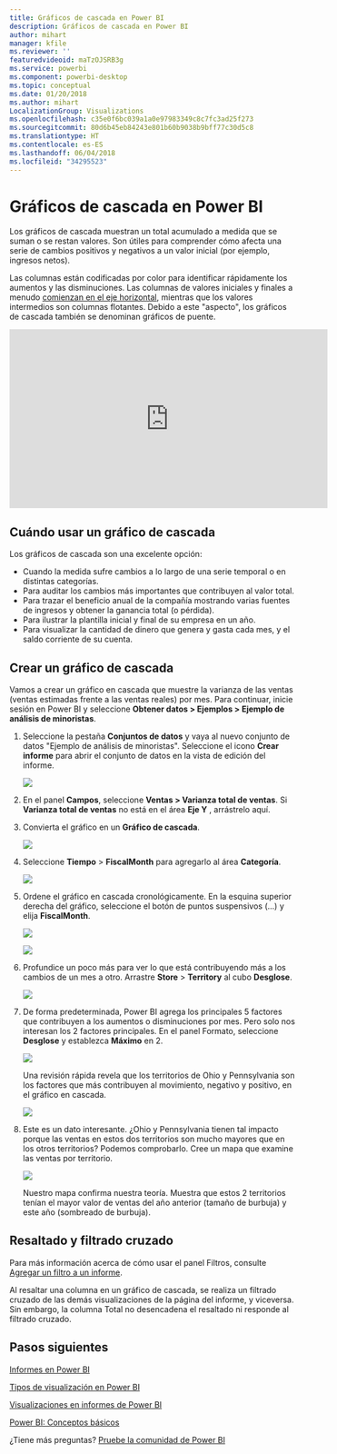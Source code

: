 ```yaml
---
title: Gráficos de cascada en Power BI
description: Gráficos de cascada en Power BI
author: mihart
manager: kfile
ms.reviewer: ''
featuredvideoid: maTzOJSRB3g
ms.service: powerbi
ms.component: powerbi-desktop
ms.topic: conceptual
ms.date: 01/20/2018
ms.author: mihart
LocalizationGroup: Visualizations
ms.openlocfilehash: c35e0f6bc039a1a0e97983349c8c7fc3ad25f273
ms.sourcegitcommit: 80d6b45eb84243e801b60b9038b9bff77c30d5c8
ms.translationtype: HT
ms.contentlocale: es-ES
ms.lasthandoff: 06/04/2018
ms.locfileid: "34295523"
---
```

# <a name="waterfall-charts-in-power-bi"></a>Gráficos de cascada en Power BI
Los gráficos de cascada muestran un total acumulado a medida que se suman o se restan valores. Son útiles para comprender cómo afecta una serie de cambios positivos y negativos a un valor inicial (por ejemplo, ingresos netos).

Las columnas están codificadas por color para identificar rápidamente los aumentos y las disminuciones. Las columnas de valores iniciales y finales a menudo [comienzan en el eje horizontal](https://support.office.com/article/Create-a-waterfall-chart-in-Office-2016-for-Windows-8de1ece4-ff21-4d37-acd7-546f5527f185#BKMK_Float "comienzan en el eje horizontal"), mientras que los valores intermedios son columnas flotantes. Debido a este "aspecto", los gráficos de cascada también se denominan gráficos de puente.

<iframe width="560" height="315" src="https://www.youtube.com/embed/qKRZPBnaUXM" frameborder="0" allow="autoplay; encrypted-media" allowfullscreen></iframe>

## <a name="when-to-use-a-waterfall-chart"></a>Cuándo usar un gráfico de cascada
Los gráficos de cascada son una excelente opción:

* Cuando la medida sufre cambios a lo largo de una serie temporal o en distintas categorías.
* Para auditar los cambios más importantes que contribuyen al valor total.
* Para trazar el beneficio anual de la compañía mostrando varias fuentes de ingresos y obtener la ganancia total (o pérdida).
* Para ilustrar la plantilla inicial y final de su empresa en un año.
* Para visualizar la cantidad de dinero que genera y gasta cada mes, y el saldo corriente de su cuenta. 

## <a name="create-a-waterfall-chart"></a>Crear un gráfico de cascada
Vamos a crear un gráfico en cascada que muestre la varianza de las ventas (ventas estimadas frente a las ventas reales) por mes. Para continuar, inicie sesión en Power BI y seleccione **Obtener datos \> Ejemplos \> Ejemplo de análisis de minoristas**. 

1. Seleccione la pestaña **Conjuntos de datos** y vaya al nuevo conjunto de datos "Ejemplo de análisis de minoristas".  Seleccione el icono **Crear informe** para abrir el conjunto de datos en la vista de edición del informe. 
   
    ![](media/power-bi-visualization-waterfall-charts/power-bi-waterfall-report.png)
2. En el panel **Campos**, seleccione **Ventas \> Varianza total de ventas**. Si **Varianza total de ventas** no está en el área **Eje Y** , arrástrelo aquí.
3. Convierta el gráfico en un **Gráfico de cascada**. 
   
    ![](media/power-bi-visualization-waterfall-charts/convertwaterfall.png)
4. Seleccione **Tiempo** \> **FiscalMonth** para agregarlo al área **Categoría**. 
   
    ![](media/power-bi-visualization-waterfall-charts/power-bi-waterfall.png)
5. Ordene el gráfico en cascada cronológicamente. En la esquina superior derecha del gráfico, seleccione el botón de puntos suspensivos (...) y elija **FiscalMonth**.
   
    ![](media/power-bi-visualization-waterfall-charts/power-bi-waterfall-sort.png)
   
    ![](media/power-bi-visualization-waterfall-charts/power-bi-waterfall-sorted.png)
6. Profundice un poco más para ver lo que está contribuyendo más a los cambios de un mes a otro. Arrastre **Store** > **Territory** al cubo **Desglose**.
   
    ![](media/power-bi-visualization-waterfall-charts/power-bi-waterfall-breakdown.png)
7. De forma predeterminada, Power BI agrega los principales 5 factores que contribuyen a los aumentos o disminuciones por mes. Pero solo nos interesan los 2 factores principales.  En el panel Formato, seleccione **Desglose** y establezca **Máximo** en 2.
   
    ![](media/power-bi-visualization-waterfall-charts/power-bi-waterfall-breakdown-maximum.png)
   
    Una revisión rápida revela que los territorios de Ohio y Pennsylvania son los factores que más contribuyen al movimiento, negativo y positivo, en el gráfico en cascada. 
   
    ![](media/power-bi-visualization-waterfall-charts/power-bi-waterfall-axis.png)
8. Este es un dato interesante. ¿Ohio y Pennsylvania tienen tal impacto porque las ventas en estos dos territorios son mucho mayores que en los otros territorios?  Podemos comprobarlo. Cree un mapa que examine las ventas por territorio.  
   
    ![](media/power-bi-visualization-waterfall-charts/power-bi-map.png)
   
    Nuestro mapa confirma nuestra teoría.  Muestra que estos 2 territorios tenían el mayor valor de ventas del año anterior (tamaño de burbuja) y este año (sombreado de burbuja).

## <a name="highlighting-and-cross-filtering"></a>Resaltado y filtrado cruzado
Para más información acerca de cómo usar el panel Filtros, consulte [Agregar un filtro a un informe](power-bi-report-add-filter.md).

Al resaltar una columna en un gráfico de cascada, se realiza un filtrado cruzado de las demás visualizaciones de la página del informe, y viceversa. Sin embargo, la columna Total no desencadena el resaltado ni responde al filtrado cruzado.

## <a name="next-steps"></a>Pasos siguientes
[Informes en Power BI](service-reports.md)

[Tipos de visualización en Power BI](power-bi-visualization-types-for-reports-and-q-and-a.md)

[Visualizaciones en informes de Power BI](power-bi-report-visualizations.md)

[Power BI: Conceptos básicos](service-basic-concepts.md)

¿Tiene más preguntas? [Pruebe la comunidad de Power BI](http://community.powerbi.com/)

